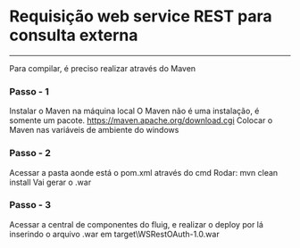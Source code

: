 # Requisição web service REST para consulta externa
---


Para compilar, é preciso realizar através do Maven
### Passo - 1
Instalar o Maven na máquina local
O Maven não é uma instalação, é somente um pacote.
https://maven.apache.org/download.cgi
Colocar o Maven nas variáveis de ambiente do windows


### Passo - 2
Acessar a pasta aonde está o pom.xml através do cmd
Rodar: mvn clean install
Vai gerar o .war

### Passo - 3
Acessar a central de componentes do fluig, e realizar o deploy por lá inserindo o arquivo .war em target\WSRestOAuth-1.0.war



